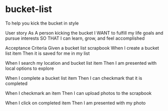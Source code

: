 # bucket-list
To help you kick the bucket in style


User story
As A person kicking the bucket
I WANT to fulfill my life goals and pursue interests
SO THAT I can learn, grow, and feel accomplished

Acceptance Criteria
Given a bucket list scrapbook
When I create a bucket list item
Then it is saved for me in my list

When I search my location and bucket list item
Then I am presented with local options to explore

When I complete a bucket list item
Then I can checkmark that it is completed

When I checkmark an item
Then I can upload photos to the scrapbook

When I click on completed item
Then I am presented with my photo

